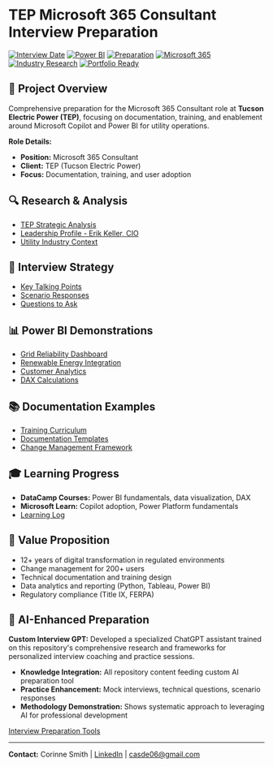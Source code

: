 # TEP Microsoft 365 Consultant Interview Preparation

[![Interview Date](https://img.shields.io/badge/Interview-In%205%20Days-red)](https://github.com/csmith3051/tep-microsoft365-consultant-prep)
[![Power BI](https://img.shields.io/badge/Power%20BI-DataCamp%20Certified-green)](https://datacamp.com)
[![Preparation](https://img.shields.io/badge/Preparation-85%25%20Complete-blue)](https://github.com/csmith3051/tep-microsoft365-consultant-prep)
[![Microsoft 365](https://img.shields.io/badge/Microsoft%20365-Prepared-blue)](https://learn.microsoft.com)
[![Industry Research](https://img.shields.io/badge/Utility%20Industry-Research%20Complete-green)](#)
[![Portfolio Ready](https://img.shields.io/badge/Portfolio-Dashboard%20Samples-purple)](#)

## 🎯 Project Overview

Comprehensive preparation for the Microsoft 365 Consultant role at **Tucson Electric Power (TEP)**, focusing on documentation, training, and enablement around Microsoft Copilot and Power BI for utility operations.

**Role Details:**
- **Position:** Microsoft 365 Consultant
- **Client:** TEP (Tucson Electric Power)
- **Focus:** Documentation, training, and user adoption

## 🔍 Research & Analysis

- [TEP Strategic Analysis](./docs/company-research/tep-strategic-analysis.md)
- [Leadership Profile - Erik Keller, CIO](./docs/company-research/leadership-profile.md)
- [Utility Industry Context](./docs/company-research/industry-context.md)

## 🎤 Interview Strategy

- [Key Talking Points](./docs/interview-strategy/talking-points.md)
- [Scenario Responses](./docs/interview-strategy/scenarios.md)
- [Questions to Ask](./docs/interview-strategy/questions-to-ask.md)

## 📊 Power BI Demonstrations

- [Grid Reliability Dashboard](./power-bi-samples/dashboard-designs/grid-reliability-mockup.md)
- [Renewable Energy Integration](./power-bi-samples/dashboard-designs/renewable-integration-mockup.md)
- [Customer Analytics](./power-bi-samples/dashboard-designs/customer-dashboard-mockup.md)
- [DAX Calculations](./power-bi-samples/dax-calculations/)


## 📚 Documentation Examples

- [Training Curriculum](./docs/deliverables/training-curriculum/)
- [Documentation Templates](./docs/deliverables/documentation-templates/)
- [Change Management Framework](./docs/deliverables/change-management-framework/)

## 🎓 Learning Progress

- **DataCamp Courses:** Power BI fundamentals, data visualization, DAX
- **Microsoft Learn:** Copilot adoption, Power Platform fundamentals
- [Learning Log](./certifications/learning-log.md)

## 🚀 Value Proposition

- 12+ years of digital transformation in regulated environments
- Change management for 200+ users
- Technical documentation and training design
- Data analytics and reporting (Python, Tableau, Power BI)
- Regulatory compliance (Title IX, FERPA)

## 🤖 AI-Enhanced Preparation

**Custom Interview GPT:** Developed a specialized ChatGPT assistant trained on this repository's comprehensive research and frameworks for personalized interview coaching and practice sessions.

- **Knowledge Integration:** All repository content feeding custom AI preparation tool
- **Practice Enhancement:** Mock interviews, technical questions, scenario responses
- **Methodology Demonstration:** Shows systematic approach to leveraging AI for professional development

[Interview Preparation Tools](./tools/interview-preparation-gpt.md)

---

**Contact:** Corinne Smith | [LinkedIn](https://linkedin.com/in/csmithca) | casde06@gmail.com
